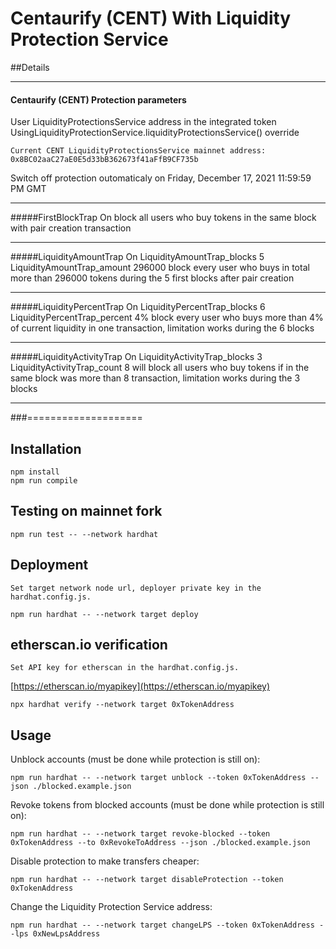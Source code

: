 # Centaurify (CENT) With Liquidity Protection Service

##Details

---

#### Centaurify (CENT) Protection parameters


User LiquidityProtectionsService address in the integrated token UsingLiquidityProtectionService.liquidityProtectionsService() override

    Current CENT LiquidityProtectionsService mainnet address: 0x8BC02aaC27aE0E5d33bB362673f41aFfB9CF735b

Switch off protection outomaticaly on Friday, December 17, 2021 11:59:59 PM GMT

[comment]: <> (>Epoch timestamp: 1639785599)

---
#####FirstBlockTrap On
block all users who buy tokens in the same block with pair creation transaction

---

#####LiquidityAmountTrap On
    LiquidityAmountTrap_blocks 5
    LiquidityAmountTrap_amount 296000
block every user who buys in total more than 296000 tokens during the 5 first blocks after pair creation

---

#####LiquidityPercentTrap On
    LiquidityPercentTrap_blocks 6
    LiquidityPercentTrap_percent 4%
block every user who buys more than 4% of current liquidity in one transaction, limitation works during the 6 blocks

---

#####LiquidityActivityTrap On
    LiquidityActivityTrap_blocks 3
    LiquidityActivityTrap_count 8
will block all users who buy tokens if in the same block was more than 8 transaction, limitation works during the 3 blocks

---

###====================

## Installation

    npm install
    npm run compile

## Testing on mainnet fork

    npm run test -- --network hardhat

## Deployment

    Set target network node url, deployer private key in the hardhat.config.js.

    npm run hardhat -- --network target deploy

## etherscan.io verification

    Set API key for etherscan in the hardhat.config.js.
[https://etherscan.io/myapikey](https://etherscan.io/myapikey)

    npx hardhat verify --network target 0xTokenAddress

## Usage

Unblock accounts (must be done while protection is still on):

    npm run hardhat -- --network target unblock --token 0xTokenAddress --json ./blocked.example.json

Revoke tokens from blocked accounts (must be done while protection is still on):

    npm run hardhat -- --network target revoke-blocked --token 0xTokenAddress --to 0xRevokeToAddress --json ./blocked.example.json

Disable protection to make transfers cheaper:

    npm run hardhat -- --network target disableProtection --token 0xTokenAddress

Change the Liquidity Protection Service address:

    npm run hardhat -- --network target changeLPS --token 0xTokenAddress --lps 0xNewLpsAddress
